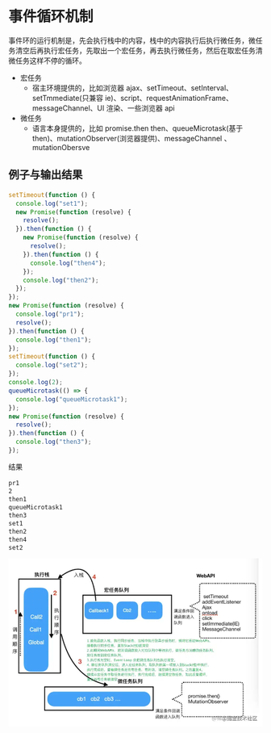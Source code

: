 # 事件循环机制

事件环的运行机制是，先会执行栈中的内容，栈中的内容执行后执行微任务，微任务清空后再执行宏任务，先取出一个宏任务，再去执行微任务，然后在取宏任务清微任务这样不停的循环。

- 宏任务
  - 宿主环境提供的，比如浏览器
    ajax、setTimeout、setInterval、setTmmediate(只兼容 ie)、script、requestAnimationFrame、messageChannel、UI 渲染、一些浏览器 api
- 微任务
  - 语言本身提供的，比如 promise.then
    then、queueMicrotask(基于 then)、mutationObserver(浏览器提供)、messageChannel 、mutationObersve

## 例子与输出结果

```js
setTimeout(function () {
  console.log("set1");
  new Promise(function (resolve) {
    resolve();
  }).then(function () {
    new Promise(function (resolve) {
      resolve();
    }).then(function () {
      console.log("then4");
    });
    console.log("then2");
  });
});
new Promise(function (resolve) {
  console.log("pr1");
  resolve();
}).then(function () {
  console.log("then1");
});
setTimeout(function () {
  console.log("set2");
});
console.log(2);
queueMicrotask(() => {
  console.log("queueMicrotask1");
});
new Promise(function (resolve) {
  resolve();
}).then(function () {
  console.log("then3");
});
```

结果

```text
pr1
2
then1
queueMicrotask1
then3
set1
then2
then4
set2
```

![eventLoop](/image/javascript/eventLoop/eventLoop.webp)
